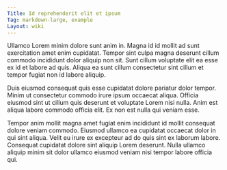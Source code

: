 ```yaml
---
Title: Id reprehenderit elit et ipsum
Tag: markdown-large, example
Layout: wiki
---
```

Ullamco Lorem minim dolore sunt anim in. Magna id id mollit ad sunt exercitation amet enim cupidatat. Tempor sint culpa magna deserunt cillum commodo incididunt dolor aliquip non sit. Sunt cillum voluptate elit ea esse ex id et labore ad quis. Aliqua ea sunt cillum consectetur sint cillum et tempor fugiat non id labore aliquip.

Duis eiusmod consequat quis esse cupidatat dolore pariatur dolor tempor. Minim ut consectetur commodo irure ipsum occaecat aliqua. Officia eiusmod sint ut cillum quis deserunt et voluptate Lorem nisi nulla. Anim est aliqua labore commodo officia elit. Ex non est nulla qui veniam esse.

Tempor anim mollit magna amet fugiat enim incididunt id mollit consequat dolore veniam commodo. Eiusmod ullamco ea cupidatat occaecat dolor in qui sint aliqua. Velit eu irure ex excepteur ad do quis sint ex laborum labore. Consequat cupidatat dolore sint aliquip Lorem deserunt. Nulla ullamco aliquip minim sit dolor ullamco eiusmod veniam nisi tempor labore officia qui.